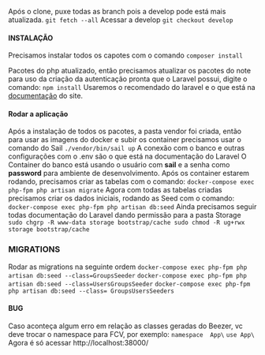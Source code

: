 
Após o clone, puxe todas as branch pois a develop pode está mais atualizada.
`git fetch --all`
Acessar a develop
 `git checkout develop`

#### INSTALAÇÃO
Precisamos instalar todos os capotes com o comando
`composer install`

Pacotes do php atualizado, então precisamos atualizar os pacotes do note para uso da criação da autenticação pronta que o Laravel possui, digite o comando:
`npm install`
Usaremos o recomendado do laravel e o que está na [documentação](https://laravel.com/docs/9.x/starter-kits) do site.

#### Rodar a aplicação
Após a instalação de todos os pacotes, a pasta vendor foi criada, então para usar as imagens do docker e subir os container precisamos usar o comando do Sail
`./vendor/bin/sail up`
A conexão com o banco e outras configurações com o .env são o que está na documentação do Laravel
O Container do banco está usando o usuário com **sail** e a senha como **password** para ambiente de desenvolvimento.
Após os container estarem rodando, precisamos criar as tabelas com o comando:
`docker-compose exec php-fpm php artisan migrate`
Agora com todas as tabelas criadas precisamos criar os dados iniciais, rodando as Seed com o comando:
`docker-compose exec php-fpm php artisan db:seed`
Ainda precisamos seguir todas documentação do Laravel dando permissão para a pasta Storage
`sudo chgrp -R www-data storage bootstrap/cache
 sudo chmod -R ug+rwx storage bootstrap/cache`

 ### MIGRATIONS
 Rodar as migrations na seguinte ordem
 `docker-compose exec php-fpm php artisan db:seed --class=GroupsSeeder`
 `docker-compose exec php-fpm php artisan db:seed --class=UsersGroupsSeeder`
 `docker-compose exec php-fpm php artisan db:seed --class= GroupsUsersSeeders`


#### BUG
Caso aconteça algum erro em relação as classes geradas do Beezer, vc deve trocar o namespace para  FCV, por exemplo:
`namespace  App\`
`use App\ `
Agora é só acessar http://localhost:38000/



